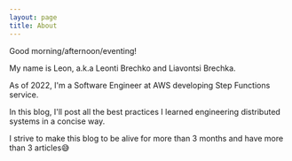 ```yaml
---
layout: page
title: About
---
```


Good morning/afternoon/eventing!

My name is Leon, a.k.a Leonti Brechko and Liavontsi Brechka.

As of 2022, I'm a Software Engineer at AWS developing Step Functions service.

In this blog, I'll post all the best practices I learned engineering distributed systems in a concise way.

I strive to make this blog to be alive for more than 3 months and have more than 3 articles😅 
